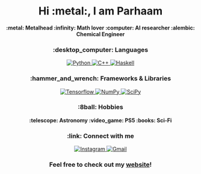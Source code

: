 <h1 align="center">Hi :metal:, I am Parhaam</h1>

<p align="center">
  <b>
    :metal:     Metalhead
    :infinity:  Math lover
    :computer:  AI researcher
    :alembic: Chemical Engineer
    </b>
</p>

<h3 align="center">:desktop_computer: Languages</h3>
<p align="center">
  <a align="center" href="">
    <img alt="Python" src="https://img.shields.io/badge/Python-14354C?style=for-the-badge&logo=python&logoColor=white"/>
  </a>
  <a align="center" href="">
    <img alt="C++" src="https://img.shields.io/badge/C%2B%2B-00599C?style=for-the-badge&logo=c%2B%2B&logoColor=white"/>
  </a>
  <a align="center" href="">
    <img alt="Haskell" src="https://img.shields.io/badge/Haskell-5e5086?style=for-the-badge&logo=haskell&logoColor=white"/>
  </a>
</p>
<!comment>
<h3 align="center">:hammer_and_wrench: Frameworks & Libraries</h3>
<p align="center">
  <a align="center" href="">
    <img alt="Tensorflow" src="https://img.shields.io/badge/TensorFlow-FF6F00?style=for-the-badge&logo=tensorflow&logoColor=white"/>
  </a>
  <a align="center" href="">
    <img alt="NumPy" src="https://img.shields.io/badge/numpy-%23013243.svg?style=for-the-badge&logo=numpy&logoColor=white"/>
  </a>
  <a align="center" href="">
    <img alt="SciPy" src="https://img.shields.io/badge/SciPy-%230C55A5.svg?style=for-the-badge&logo=scipy&logoColor=%white"/>
  </a>
</p>

<h3 align="center">:8ball: Hobbies</h3>
<p align="center">
  <b>
    :telescope: Astronomy
    :video_game: PS5
    :books: Sci-Fi
  </b>
</p>

<h3 align="center">:link: Connect with me</h3>
<p align="center">
  <a align="center" href="https://www.instagram.com/3.14arham/?hl=en/">
    <img alt="Instagram" src="https://img.shields.io/badge/3.14arham-%23E4405F.svg?style=for-the-badge&logo=Instagram&logoColor=white"/>
  </a>
  <a align="center" href="mailto:prmbas@gmail.com">
    <img alt="Gmail" src="https://img.shields.io/badge/Gmail-D14836?style=for-the-badge&logo=gmail&logoColor=white"/>
  </a>
</p>

<h3 align="center">Feel free to check out my <a href="https://314arhaam.github.io/">website</a>!</h3>
